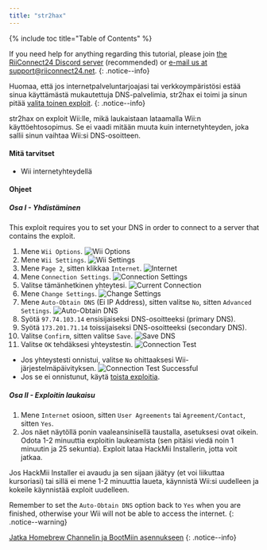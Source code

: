 ```yaml
---
title: "str2hax"
---
```


{% include toc title="Table of Contents" %}

If you need help for anything regarding this tutorial, please join [the RiiConnect24 Discord server](https://discord.gg/rc24) (recommended) or [e-mail us at support@riiconnect24.net](mailto:support@riiconnect24.net).
{: .notice--info}

Huomaa, että jos internetpalveluntarjoajasi tai verkkoympäristösi estää sinua käyttämästä mukautettuja DNS-palvelimia, str2hax ei toimi ja sinun pitää [valita toinen exploit](get-started).
{: .notice--info}

str2hax on exploit Wii:lle, mikä laukaistaan lataamalla Wii:n käyttöehtosopimus. Se ei vaadi mitään muuta kuin internetyhteyden, joka sallii sinun vaihtaa Wii:si DNS-osoitteen.

#### Mitä tarvitset

* Wii internetyhteydellä

#### Ohjeet

##### Osa I - Yhdistäminen

This exploit requires you to set your DNS in order to connect to a server that contains the exploit.

1. Mene `Wii Options`. ![Wii Options](/images/RiiConnect24/Internet_1.png)
2. Mene `Wii Settings`. ![Wii Settings](/images/RiiConnect24/Internet_2.png)
3. Mene `Page 2`, sitten klikkaa `Internet`. ![Internet](/images/RiiConnect24/Internet_3.png)
4. Mene `Connection Settings`. ![Connection Settings](/images/RiiConnect24/Internet_4.png)
5. Valitse tämänhetkinen yhteytesi. ![Current Connection](/images/RiiConnect24/Internet_5.png)
6. Mene `Change Settings`. ![Change Settings](/images/RiiConnect24/Internet_6.png)
7. Mene `Auto-Obtain DNS` (Ei IP Address), sitten valitse `No`, sitten `Advanced Settings`. ![Auto-Obtain DNS](/images/RiiConnect24/Internet_7.png)
8. Syötä `97.74.103.14` ensisijaiseksi DNS-osoitteeksi (primary DNS).
9. Syötä `173.201.71.14` toissijaiseksi DNS-osoitteeksi (secondary DNS).
10. Valitse `Confirm`, sitten valitse `Save`. ![Save DNS](/images/RiiConnect24/Internet_10.png)
11. Valitse `OK` tehdäksesi yhteystestin. ![Connection Test](/images/RiiConnect24/Internet_11.png)
   - Jos yhteystesti onnistui, valitse `No` ohittaaksesi Wii-järjestelmäpäivityksen. ![Connection Test Successful](/images/RiiConnect24/Internet_12.png)
   - Jos se ei onnistunut, käytä [toista exploitia](get-started).

##### Osa II - Exploitin laukaisu

1. Mene `Internet` osioon, sitten `User Agreements` tai `Agreement/Contact`, sitten `Yes`.
2. Jos näet näytöllä ponin vaaleansinisellä taustalla, asetuksesi ovat oikein. Odota 1-2 minuuttia exploitin laukeamista (sen pitäisi viedä noin 1 minuutin ja 25 sekuntia). Exploit lataa HackMii Installerin, jotta voit jatkaa.

Jos HackMii Installer ei avaudu ja sen sijaan jäätyy (et voi liikuttaa kursoriasi) tai sillä ei mene 1-2 minuuttia laueta, käynnistä Wii:si uudelleen ja kokeile käynnistää exploit uudelleen.

Remember to set the `Auto-Obtain DNS` option back to `Yes` when you are finished, otherwise your Wii will not be able to access the internet.
{: .notice--warning}

[Jatka Homebrew Channelin ja BootMiin asennukseen](hbc)
{: .notice--info}
